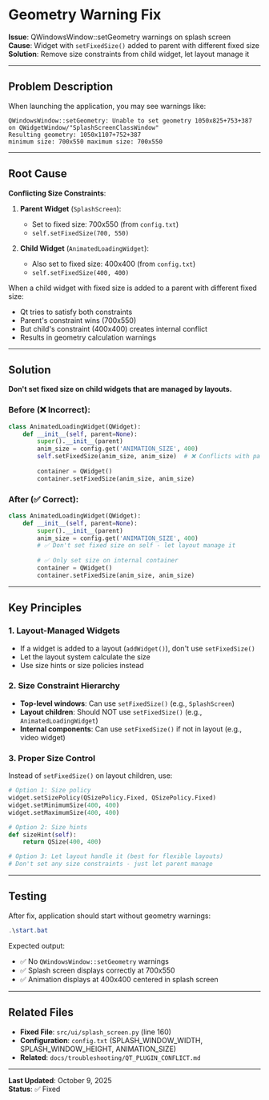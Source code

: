 # Geometry Warning Fix

**Issue**: QWindowsWindow::setGeometry warnings on splash screen  
**Cause**: Widget with `setFixedSize()` added to parent with different fixed size  
**Solution**: Remove size constraints from child widget, let layout manage it

---

## Problem Description

When launching the application, you may see warnings like:

```
QWindowsWindow::setGeometry: Unable to set geometry 1050x825+753+387 on QWidgetWindow/"SplashScreenClassWindow"
Resulting geometry: 1050x1107+752+387
minimum size: 700x550 maximum size: 700x550
```

---

## Root Cause

**Conflicting Size Constraints**:

1. **Parent Widget** (`SplashScreen`):
   - Set to fixed size: 700x550 (from `config.txt`)
   - `self.setFixedSize(700, 550)`

2. **Child Widget** (`AnimatedLoadingWidget`):
   - Also set to fixed size: 400x400 (from `config.txt`)
   - `self.setFixedSize(400, 400)`

When a child widget with fixed size is added to a parent with different fixed size:
- Qt tries to satisfy both constraints
- Parent's constraint wins (700x550)
- But child's constraint (400x400) creates internal conflict
- Results in geometry calculation warnings

---

## Solution

**Don't set fixed size on child widgets that are managed by layouts.**

### Before (❌ Incorrect):

```python
class AnimatedLoadingWidget(QWidget):
    def __init__(self, parent=None):
        super().__init__(parent)
        anim_size = config.get('ANIMATION_SIZE', 400)
        self.setFixedSize(anim_size, anim_size)  # ❌ Conflicts with parent size
        
        container = QWidget()
        container.setFixedSize(anim_size, anim_size)
```

### After (✅ Correct):

```python
class AnimatedLoadingWidget(QWidget):
    def __init__(self, parent=None):
        super().__init__(parent)
        anim_size = config.get('ANIMATION_SIZE', 400)
        # ✅ Don't set fixed size on self - let layout manage it
        
        # ✅ Only set size on internal container
        container = QWidget()
        container.setFixedSize(anim_size, anim_size)
```

---

## Key Principles

### 1. **Layout-Managed Widgets**
- If a widget is added to a layout (`addWidget()`), don't use `setFixedSize()`
- Let the layout system calculate the size
- Use size hints or size policies instead

### 2. **Size Constraint Hierarchy**
- **Top-level windows**: Can use `setFixedSize()` (e.g., `SplashScreen`)
- **Layout children**: Should NOT use `setFixedSize()` (e.g., `AnimatedLoadingWidget`)
- **Internal components**: Can use `setFixedSize()` if not in layout (e.g., video widget)

### 3. **Proper Size Control**

Instead of `setFixedSize()` on layout children, use:

```python
# Option 1: Size policy
widget.setSizePolicy(QSizePolicy.Fixed, QSizePolicy.Fixed)
widget.setMinimumSize(400, 400)
widget.setMaximumSize(400, 400)

# Option 2: Size hints
def sizeHint(self):
    return QSize(400, 400)

# Option 3: Let layout handle it (best for flexible layouts)
# Don't set any size constraints - just let parent manage
```

---

## Testing

After fix, application should start without geometry warnings:

```powershell
.\start.bat
```

Expected output:
- ✅ No `QWindowsWindow::setGeometry` warnings
- ✅ Splash screen displays correctly at 700x550
- ✅ Animation displays at 400x400 centered in splash screen

---

## Related Files

- **Fixed File**: `src/ui/splash_screen.py` (line 160)
- **Configuration**: `config.txt` (SPLASH_WINDOW_WIDTH, SPLASH_WINDOW_HEIGHT, ANIMATION_SIZE)
- **Related**: `docs/troubleshooting/QT_PLUGIN_CONFLICT.md`

---

**Last Updated**: October 9, 2025  
**Status**: ✅ Fixed
